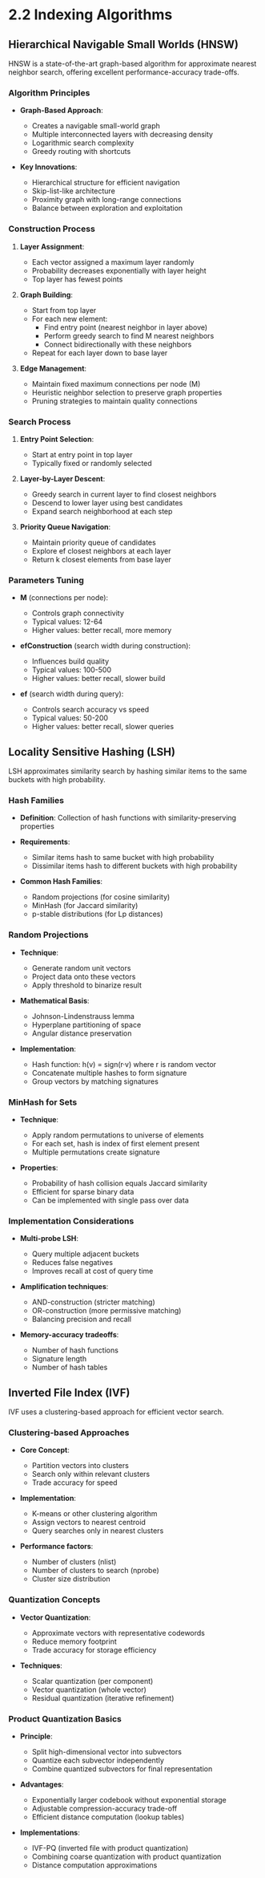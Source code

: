 # 2.2 Indexing Algorithms

## Hierarchical Navigable Small Worlds (HNSW)

HNSW is a state-of-the-art graph-based algorithm for approximate nearest neighbor search, offering excellent performance-accuracy trade-offs.

### Algorithm Principles

- **Graph-Based Approach**:
  - Creates a navigable small-world graph
  - Multiple interconnected layers with decreasing density
  - Logarithmic search complexity
  - Greedy routing with shortcuts

- **Key Innovations**:
  - Hierarchical structure for efficient navigation
  - Skip-list-like architecture
  - Proximity graph with long-range connections
  - Balance between exploration and exploitation

### Construction Process

1. **Layer Assignment**:
   - Each vector assigned a maximum layer randomly
   - Probability decreases exponentially with layer height
   - Top layer has fewest points

2. **Graph Building**:
   - Start from top layer
   - For each new element:
     - Find entry point (nearest neighbor in layer above)
     - Perform greedy search to find M nearest neighbors
     - Connect bidirectionally with these neighbors
   - Repeat for each layer down to base layer

3. **Edge Management**:
   - Maintain fixed maximum connections per node (M)
   - Heuristic neighbor selection to preserve graph properties
   - Pruning strategies to maintain quality connections

### Search Process

1. **Entry Point Selection**:
   - Start at entry point in top layer
   - Typically fixed or randomly selected

2. **Layer-by-Layer Descent**:
   - Greedy search in current layer to find closest neighbors
   - Descend to lower layer using best candidates
   - Expand search neighborhood at each step

3. **Priority Queue Navigation**:
   - Maintain priority queue of candidates
   - Explore ef closest neighbors at each layer
   - Return k closest elements from base layer

### Parameters Tuning

- **M** (connections per node):
  - Controls graph connectivity
  - Typical values: 12-64
  - Higher values: better recall, more memory

- **efConstruction** (search width during construction):
  - Influences build quality
  - Typical values: 100-500
  - Higher values: better recall, slower build

- **ef** (search width during query):
  - Controls search accuracy vs speed
  - Typical values: 50-200
  - Higher values: better recall, slower queries

## Locality Sensitive Hashing (LSH)

LSH approximates similarity search by hashing similar items to the same buckets with high probability.

### Hash Families

- **Definition**: Collection of hash functions with similarity-preserving properties
- **Requirements**:
  - Similar items hash to same bucket with high probability
  - Dissimilar items hash to different buckets with high probability

- **Common Hash Families**:
  - Random projections (for cosine similarity)
  - MinHash (for Jaccard similarity)
  - p-stable distributions (for Lp distances)

### Random Projections

- **Technique**:
  - Generate random unit vectors
  - Project data onto these vectors
  - Apply threshold to binarize result

- **Mathematical Basis**:
  - Johnson-Lindenstrauss lemma
  - Hyperplane partitioning of space
  - Angular distance preservation

- **Implementation**:
  - Hash function: h(v) = sign(r·v) where r is random vector
  - Concatenate multiple hashes to form signature
  - Group vectors by matching signatures

### MinHash for Sets

- **Technique**:
  - Apply random permutations to universe of elements
  - For each set, hash is index of first element present
  - Multiple permutations create signature

- **Properties**:
  - Probability of hash collision equals Jaccard similarity
  - Efficient for sparse binary data
  - Can be implemented with single pass over data

### Implementation Considerations

- **Multi-probe LSH**:
  - Query multiple adjacent buckets
  - Reduces false negatives
  - Improves recall at cost of query time

- **Amplification techniques**:
  - AND-construction (stricter matching)
  - OR-construction (more permissive matching)
  - Balancing precision and recall

- **Memory-accuracy tradeoffs**:
  - Number of hash functions
  - Signature length
  - Number of hash tables

## Inverted File Index (IVF)

IVF uses a clustering-based approach for efficient vector search.

### Clustering-based Approaches

- **Core Concept**:
  - Partition vectors into clusters
  - Search only within relevant clusters
  - Trade accuracy for speed

- **Implementation**:
  - K-means or other clustering algorithm
  - Assign vectors to nearest centroid
  - Query searches only in nearest clusters

- **Performance factors**:
  - Number of clusters (nlist)
  - Number of clusters to search (nprobe)
  - Cluster size distribution

### Quantization Concepts

- **Vector Quantization**:
  - Approximate vectors with representative codewords
  - Reduce memory footprint
  - Trade accuracy for storage efficiency

- **Techniques**:
  - Scalar quantization (per component)
  - Vector quantization (whole vector)
  - Residual quantization (iterative refinement)

### Product Quantization Basics

- **Principle**:
  - Split high-dimensional vector into subvectors
  - Quantize each subvector independently
  - Combine quantized subvectors for final representation

- **Advantages**:
  - Exponentially larger codebook without exponential storage
  - Adjustable compression-accuracy trade-off
  - Efficient distance computation (lookup tables)

- **Implementations**:
  - IVF-PQ (inverted file with product quantization)
  - Combining coarse quantization with product quantization
  - Distance computation approximations
